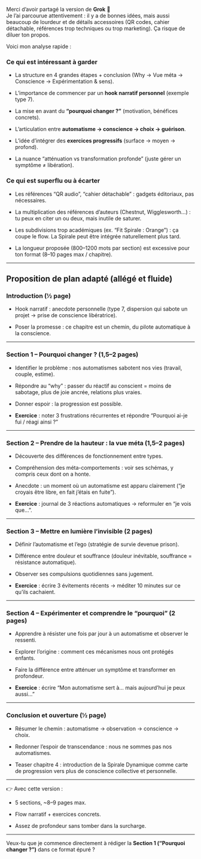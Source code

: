 Merci d’avoir partagé la version de **Grok** 🙏  
Je l’ai parcourue attentivement : il y a de bonnes idées, mais aussi beaucoup de lourdeur et de détails accessoires (QR codes, cahier détachable, références trop techniques ou trop marketing). Ça risque de diluer ton propos.

Voici mon analyse rapide :

### Ce qui est **intéressant à garder**

- La structure en 4 grandes étapes + conclusion (Why → Vue méta → Conscience → Expérimentation & sens).
    
- L’importance de commencer par un **hook narratif personnel** (exemple type 7).
    
- La mise en avant du **“pourquoi changer ?”** (motivation, bénéfices concrets).
    
- L’articulation entre **automatisme → conscience → choix → guérison**.
    
- L’idée d’intégrer des **exercices progressifs** (surface → moyen → profond).
    
- La nuance “atténuation vs transformation profonde” (juste gérer un symptôme ≠ libération).
    

### Ce qui est **superflu ou à écarter**

- Les références “QR audio”, “cahier détachable” : gadgets éditoriaux, pas nécessaires.
    
- La multiplication des références d’auteurs (Chestnut, Wigglesworth…) : tu peux en citer un ou deux, mais inutile de saturer.
    
- Les subdivisions trop académiques (ex. “Fit Spirale : Orange”) : ça coupe le flow. La Spirale peut être intégrée naturellement plus tard.
    
- La longueur proposée (800–1200 mots par section) est excessive pour ton format (8–10 pages max / chapitre).
    

---

## Proposition de plan adapté (allégé et fluide)

### Introduction (½ page)

- Hook narratif : anecdote personnelle (type 7, dispersion qui sabote un projet → prise de conscience libératrice).
    
- Poser la promesse : ce chapitre est un chemin, du pilote automatique à la conscience.
    

---

### Section 1 – Pourquoi changer ? (1,5–2 pages)

- Identifier le problème : nos automatismes sabotent nos vies (travail, couple, estime).
    
- Répondre au “why” : passer du réactif au conscient = moins de sabotage, plus de joie ancrée, relations plus vraies.
    
- Donner espoir : la progression est possible.
    
- **Exercice** : noter 3 frustrations récurrentes et répondre “Pourquoi ai-je fui / réagi ainsi ?”
    

---

### Section 2 – Prendre de la hauteur : la vue méta (1,5–2 pages)

- Découverte des différences de fonctionnement entre types.
    
- Compréhension des méta-comportements : voir ses schémas, y compris ceux dont on a honte.
    
- Anecdote : un moment où un automatisme est apparu clairement (“je croyais être libre, en fait j’étais en fuite”).
    
- **Exercice** : journal de 3 réactions automatiques → reformuler en “je vois que…”.
    

---

### Section 3 – Mettre en lumière l’invisible (2 pages)

- Définir l’automatisme et l’ego (stratégie de survie devenue prison).
    
- Différence entre douleur et souffrance (douleur inévitable, souffrance = résistance automatique).
    
- Observer ses compulsions quotidiennes sans jugement.
    
- **Exercice** : écrire 3 évitements récents → méditer 10 minutes sur ce qu’ils cachaient.
    

---

### Section 4 – Expérimenter et comprendre le “pourquoi” (2 pages)

- Apprendre à résister une fois par jour à un automatisme et observer le ressenti.
    
- Explorer l’origine : comment ces mécanismes nous ont protégés enfants.
    
- Faire la différence entre atténuer un symptôme et transformer en profondeur.
    
- **Exercice** : écrire “Mon automatisme sert à… mais aujourd’hui je peux aussi…”
    

---

### Conclusion et ouverture (½ page)

- Résumer le chemin : automatisme → observation → conscience → choix.
    
- Redonner l’espoir de transcendance : nous ne sommes pas nos automatismes.
    
- Teaser chapitre 4 : introduction de la Spirale Dynamique comme carte de progression vers plus de conscience collective et personnelle.
    

---

👉 Avec cette version :

- 5 sections, ~8–9 pages max.
    
- Flow narratif + exercices concrets.
    
- Assez de profondeur sans tomber dans la surcharge.
    

---

Veux-tu que je commence directement à rédiger la **Section 1 (“Pourquoi changer ?”)** dans ce format épuré ?